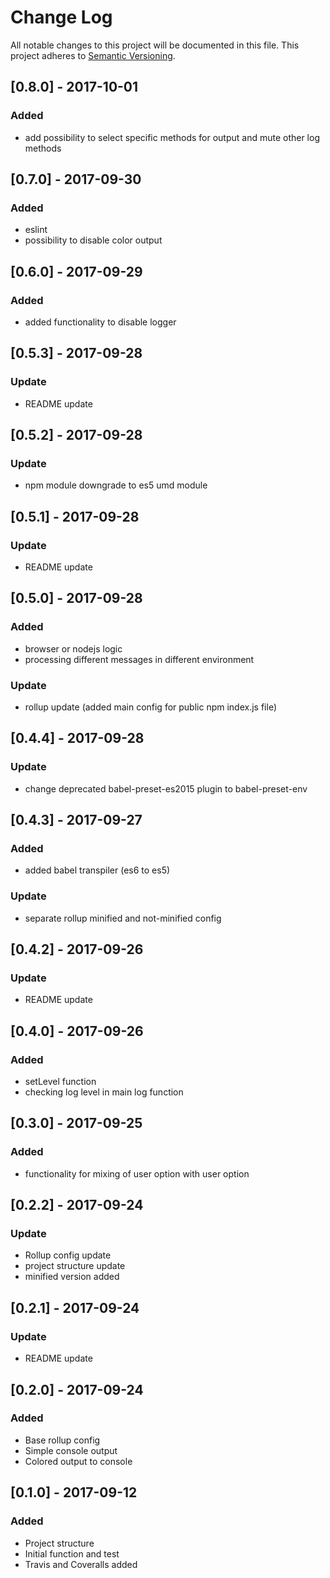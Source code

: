 # Change Log
All notable changes to this project will be documented in this file.
This project adheres to [Semantic Versioning](http://semver.org/).

## [0.8.0] - 2017-10-01
### Added
- add possibility to select specific methods for output and mute other log methods

## [0.7.0] - 2017-09-30
### Added
- eslint
- possibility to disable color output

## [0.6.0] - 2017-09-29
### Added
- added functionality to disable logger

## [0.5.3] - 2017-09-28
### Update
- README update

## [0.5.2] - 2017-09-28
### Update
- npm module downgrade to es5 umd module

## [0.5.1] - 2017-09-28
### Update
- README update

## [0.5.0] - 2017-09-28
### Added
- browser or nodejs logic
- processing different messages in different environment
### Update
- rollup update (added main config for public npm index.js file)

## [0.4.4] - 2017-09-28
### Update
- change deprecated babel-preset-es2015 plugin to babel-preset-env

## [0.4.3] - 2017-09-27
### Added
- added babel transpiler (es6 to es5)
### Update
- separate rollup minified and not-minified config

## [0.4.2] - 2017-09-26
### Update
- README update

## [0.4.0] - 2017-09-26
### Added
- setLevel function
- checking log level in main log function

## [0.3.0] - 2017-09-25
### Added
- functionality for mixing of user option with user option

## [0.2.2] - 2017-09-24
### Update
- Rollup config update
- project structure update
- minified version added

## [0.2.1] - 2017-09-24
### Update
- README update

## [0.2.0] - 2017-09-24
### Added
- Base rollup config
- Simple console output
- Colored output to console

## [0.1.0] - 2017-09-12
### Added
- Project structure
- Initial function and test
- Travis and Coveralls added